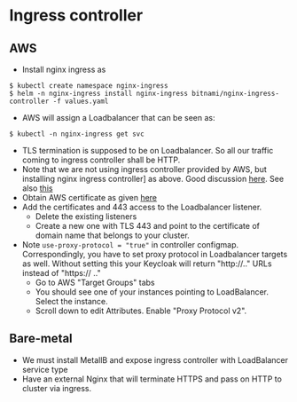 # Ingress controller

## AWS
* Install nginx ingress as
```
$ kubectl create namespace nginx-ingress
$ helm -n nginx-ingress install nginx-ingress bitnami/nginx-ingress-controller -f values.yaml
```
* AWS will assign a Loadbalancer that can be seen as:
```
$ kubectl -n nginx-ingress get svc
```
* TLS termination is supposed to be on Loadbalancer.  So all our traffic coming to ingress controller shall be HTTP.
* Note that we are not using ingress controller provided by AWS, but installing nginx ingress controller] as above.  Good discussion [here](https://itnext.io/kubernetes-ingress-controllers-how-to-choose-the-right-one-part-1-41d3554978d2). See also [this](https://blog.getambassador.io/configuring-kubernetes-ingress-on-aws-dont-make-these-mistakes-1a602e430e0a)  
* Obtain AWS certificate as given [here](https://docs.aws.amazon.com/acm/latest/userguide/dns-validation.html) 
* Add the certificates and 443 access to the Loadbalancer listener.
  * Delete the existing listeners
  * Create a new one with TLS 443 and point to the certificate of domain name that belongs to your cluster.
* Note `use-proxy-protocol = "true"` in controller configmap. Correspondingly, you have to set proxy protocol in Loadbalancer targets as well. Without setting this your Keycloak will return "http://.." URLs instead of "https:// .."
  * Go to AWS "Target Groups" tabs
  * You should see one of your instances pointing to LoadBalancer. Select the instance.
  * Scroll down to edit Attributes.  Enable "Proxy Protocol v2".

## Bare-metal
* We must install MetallB and expose ingress controller with LoadBalancer service type
* Have an external Nginx that will terminate HTTPS and pass on HTTP to cluster via ingress.
